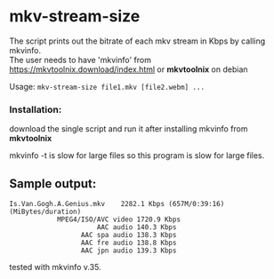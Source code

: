 # mkv-stream-size
The script prints out the bitrate of each mkv stream in Kbps by calling mkvinfo.    
The user needs to have 'mkvinfo' from https://mkvtoolnix.download/index.html or **mkvtoolnix** on debian

Usage: `mkv-stream-size file1.mkv [file2.webm] ...`

### Installation: 
download the single script and run it after installing mkvinfo from **mkvtoolnix**

mkvinfo -t is slow for large files so this program is slow for large files.

## Sample output: 
    Is.Van.Gogh.A.Genius.mkv	2282.1 Kbps (657M/0:39:16) (MiBytes/duration)
                MPEG4/ISO/AVC video	1720.9 Kbps
                          AAC audio	140.3 Kbps
                      AAC spa audio	138.3 Kbps
                      AAC fre audio	138.8 Kbps
                      AAC jpn audio	139.3 Kbps


tested with mkvinfo v.35.
